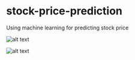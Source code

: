 # stock-price-prediction
Using machine learning for predicting stock price

![alt text](https://user-images.githubusercontent.com/48957891/178408023-b5127f08-506d-4aad-8e28-ec1106aaef21.png)

![alt text](https://user-images.githubusercontent.com/48957891/178407979-a7b9f245-5b90-45ca-a2e4-100ac2454256.png)

